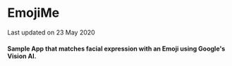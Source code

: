 <p><h1 align="left">EmojiMe</h1></p>
Last updated on 23 May 2020

<h4>Sample App that matches facial expression with an Emoji using Google's Vision AI.</h4>
